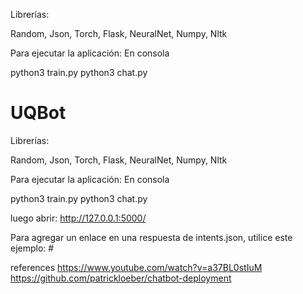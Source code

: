 Librerías:

Random, Json, Torch, Flask, NeuralNet, Numpy, Nltk

Para ejecutar la aplicación: En consola

python3 train.py python3 chat.py
# UQBot
Librerías:

Random, Json, Torch, Flask, NeuralNet, Numpy, Nltk

Para ejecutar la aplicación: 
En consola

python3 train.py
python3 chat.py

luego abrir: http://127.0.0.1:5000/

Para agregar un enlace en una respuesta de intents.json, utilice este ejemplo: #

references https://www.youtube.com/watch?v=a37BL0stIuM https://github.com/patrickloeber/chatbot-deployment